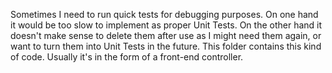 Sometimes I need to run quick tests for debugging purposes. On one hand it would be too slow to implement as proper Unit Tests. On the other hand it doesn't make sense to delete them after use as I might need them again, or want to turn them into Unit Tests in the future. This folder contains this kind of code. Usually it's in the form of a front-end controller. 